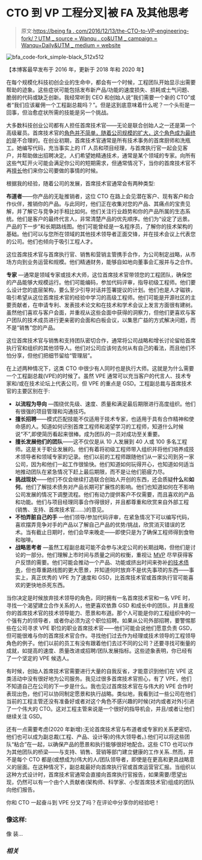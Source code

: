 # CTO 到 VP 工程分叉|被 FA 及其他思考

> 原文:[https://being fa . com/2016/12/13/the-CTO-to-VP-engineering-fork/？UTM _ source = Wanqu . co&UTM _ campaign = Wanqu+Daily&UTM _ medium = website](https://beingfa.com/2016/12/13/the-cto-to-vp-engineering-fork/?utm_source=wanqu.co&utm_campaign=Wanqu+Daily&utm_medium=website)

![bfa_code-fork_simple-black_512x512](../Images/d71f5b5311c716742f92a8d3b6d0b736.png)

【本博客最早发布于 2016 年，更新于 2018 年和 2020 年】

在每个规模化科技初创企业的生命中，都会有一个时候，工程团队开始显示出需要帮助的迹象。这些症状可能包括发布新产品/功能的速度损失、损耗或士气问题、脆弱的代码或缺乏创新。我经常听到 CEO 和创始人说“我们需要一个新的 CTO”或者“我们应该雇佣一个工程副总裁吗？”。但是这到底意味着什么呢？一个头衔是一回事，但治愈症状所需的技能是另一个挑战。

大多数科技创业公司都有人担任首席技术官——无论是联合创始人之一还是第一个高级雇员。首席技术官的[角色并不简单，随着公司规模的扩大，这个角色成为最终的](http://www.forbes.com/sites/laurencebradford/2016/11/28/5-key-skills-needed-to-succeed-as-a-cto/#b7571099a5be)是不合理的。在创业初期，首席技术官通常是所有技术事务的首席厨师和洗瓶工。她编写代码，充当事实上的 IT 人员和项目经理，与首席执行官一起会见客户，并帮助做出招聘决定。人们希望她精通技术，通常是某个领域的专家。向所有这些气缸开火可能会满足你公司的短期需求，但通常情况下，当你的首席技术官不再[擅长](https://beingfa.com/2015/01/24/just-be-excellent/)他们来你公司要做的事情的时候。

根据我的经验，随着公司的发展，首席技术官通常会有两种类型:

**布道者**——你产品的无耻推销者，这位 CTO 在路上会见潜在客户、现有客户和合作伙伴，推销你的产品。与此同时，他们正在收集对您的产品、其痛点的宝贵见解，并了解它与竞争对手相比如何。他们关注行业趋势和你的产品所属的生态系统。他们是客户的最终代言人，非常清楚产品的优先顺序。他们为“设定了远景。产品的下一步”和长期路线图。他们可能曾经是一名程序员，了解你的技术架构的基础。他们可以与您所在领域的其他技术领导者正面交锋，并在技术会议上代表您的公司。他们也倾向于吸引工程人才。

这位首席技术官与首席执行官、销售和营销主管携手合作，为公司制定战略，从市场方向到业务运营和规模。他们精通财务，能够自如地向董事会汇报并与之合作。

**专家** —通常是领域专家或技术大师，这位首席技术官带领您的工程团队，确保您的产品能够大规模运行。他们可能编码，参加代码评审，指导初级工程师。他们要么设计您的底层架构，要么至少引导对话并签署提议的计划。他们也是人才磁铁，吸引希望从这位首席技术官的经验中学习的高级工程师。他们可能是开源社区的主要贡献者，在申请专利、发表技术论文和在技术和学术会议上发言方面很有建树。虽然他们喜欢与客户会面，并重视从这些会面中获得的洞察力，但他们更喜欢与客户团队的技术成员进行更亲密的会面和白板会议，以集思广益的方式解决问题，而不是“销售”您的产品。

这位首席技术官与销售和支持团队密切合作，通常将公司战略和增长讨论留给首席执行官和组织的其他领导人。他们对公司应该何去何从有自己的看法，而且他们不怕分享，但他们把细节留给“管理层”。

在上述两种情况下，这类 CTO 中很少有人同时也是执行大师。这就是为什么需要一个工程副总裁(VPE)的时候了。虽然 VPE 通常可以充当客户的代言人、技术专家和/或在技术论坛上代表公司，但 VPE 的重点是 GSD。工程副总裁与首席技术官的主要区别在于:

*   **以流程为导向** —围绕优先级、速度、质量和满足最后期限进行高度组织。他们有很强的项目管理和沟通技巧。
*   **擅长招聘**——模式匹配技能不仅适用于技术专家，也适用于具有合作精神和使命感的人。知道如何识别首席工程师和渴望学习的工程师，知道什么时候说“不”,即使简历看起来很棒。成为团队的一员对成功至关重要。
*   **擅长发展他们的团队**——这不仅仅是从 10 人发展到 40 人或 100 多名工程师。这是关于职业发展的。他们有着将初级工程师带入组织并将他们培养成技术领导者和领域专家的记录。他们以前的工程师跟随他们从一家公司到另一家公司，因为和他们一起工作很愉快。他们知道如何玩得开心，也知道如何适当地推动团队在紧急情况下赶上最后期限，而不是让他们筋疲力尽。
*   **挑战现状**——他们不仅会继续打造联合创始人开创的东西，还会质疑**什么**和**如何**。他们了解技术债务对产品长期可扩展性的影响。他们也知道如何在不影响公司发展的情况下调整流程。他们有动力提供客户不仅需要，而且喜欢的产品和功能。他们与项目经理同事合作得很好，并且都尊重和欣赏来自外部工程(销售、支持、首席技术官……)的意见。
*   **不怕弄脏自己的手** —他们领导/参加代码评审，在紧急情况下可以编写代码，喜欢摆弄竞争对手的产品以了解自己产品的优势/挑战，欣赏消灭错误的艺术。当有截止日期时，他们会早来晚走——即使只是为了确保工程师得到食物和咖啡。
*   **战略思考者** —虽然工程副总裁可能不会参与决定公司的长期战略，但他们是讨论的一部分。他们理解上市时间与质量之间的权衡，重视让 [MVP](https://leanstack.com/minimum-viable-product/) 尽早获得客户反馈的需要。他们可能会推动一个产品、功能或挤出时间来弥补[的技术债务](https://hackernoon.com/there-are-3-main-types-of-technical-debt-heres-how-to-manage-them-4a3328a4c50c)，但也尊重路线图的更大愿景，并知道何时放弃不是优先事项的东西——事实上，真正优秀的 VPE 为了速度和 GSD，比首席技术官或首席执行官可能喜欢的更快地杀死东西。

当你决定是时候放弃技术领导的角色，同时拥有一名首席技术官和一名 VPE 时，寻找一个渴望建立合作关系的人，他更喜欢依靠 GSD 和成长中的团队，并且重视你的首席技术官的技术领导能力、愿景和布道。那个人可能是你的工程组织中的一个强有力的领导者，或者你必须为这个职位招聘。如果从公司外部招聘，要警惕那些在公司寻求 VPE 职位的职业首席技术官——他们可能会说他们愿意负责 GSD，但可能很难与你的首席技术官合作。寻找他们过去作为经理或技术领导的工程领导角色的例子。他们以前的员工有没有跟着他们去过不同的公司？还要寻找可衡量的成就，如提高的速度、质量改进或招聘/团队发展指标。这些迹象表明，你已经有了一个坚定的 VPE 候选人。

有时候，创始人首席技术官需要进行大量的自我反省，才能意识到他们在 VPE 这类活动中没有很好地为公司服务。我见过很多首席技术官担心，有了 VPE，他们不知道自己在公司的下一步是什么。我也见过首席技术官在与伟大的 VPE 合作时表现出色，他们可以协同制定愿景和执行战略。类似地，我看到过一些公司在他们当前的工程主管还没有准备好或者对这个角色不感兴趣的时候(对内或者对外)引进了一个伟大的 CTO。这对工程主管来说是一个很好的指导机会，并且/或者让他们继续关注 GSD。

还有一点需要考虑(2020 年新增):无论首席技术官与布道者或专家的关系更密切，他们也可以成为副总裁(工程、产品、设计等)的伟大领导者。).他们可以将这些团队“粘合”在一起，以确保产品的愿景和执行能够很好地配合。这些 CTO 也可以作为其他团队的桥梁——与支持、销售、营销等部门建立健康的工作关系..然而，并不是每个 CTO 都是(或想成为)伟大的人/团队领导者，即使是在更高和更具战略意义的层面。在这种情况下，副总裁最好向首席执行官或首席运营官汇报。当组织以这种方式设计时，首席技术官通常会直接向首席执行官报告，如果需要/愿望出现，仍然可以有一个由个人贡献者(架构师、科学家、小型首席技术官)组成的团队向他们报告。

你和 CTO 一起奋斗到 VPE 分叉了吗？在评论中分享你的经验吧！

### 像这样:

像 装...

### *相关*
